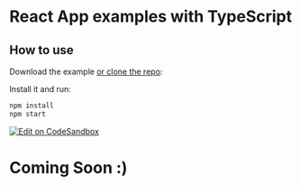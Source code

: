 # React App examples with TypeScript

## How to use

Download the example [or clone the repo](https://github.com/buraksecer/reactjs-101):


Install it and run:

```sh
npm install
npm start
```


[![Edit on CodeSandbox](https://codesandbox.io/static/img/play-codesandbox.svg)](https://codesandbox.io/p/github/buraksecer/reactjs-101/draft/infallible-wildflower)

# Coming Soon :)

